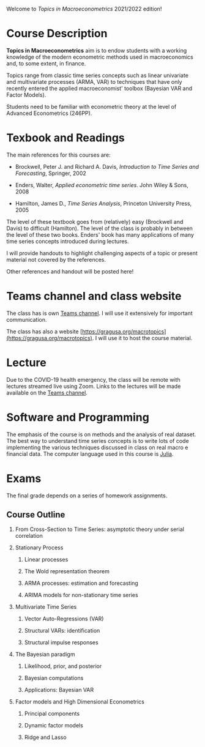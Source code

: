 Welcome to _Topics in Macroeconometrics_ 2021/2022 edition!

Course Description 
==================
**Topics in Macroeconometrics** aim is to endow students with a working knowledge of the modern econometric methods used in macroeconomics and, to some extent, in finance.

Topics range from classic time series concepts such as linear univariate and multivariate processes (ARMA, VAR) to techniques that have only recently entered the applied macroeconomist' toolbox (Bayesian VAR and Factor Models).

Students need to be familiar with econometric theory at the level of Advanced Econometrics (246PP).

Texbook and Readings 
====================

The main references for this courses are:

-   Brockwell, Peter J. and Richard A. Davis, *Introduction to Time Series and Forecasting*, Springer, 2002

-   Enders, Walter, *Applied econometric time series*. John Wiley & Sons, 2008

-   Hamilton, James D., *Time Series Analysis*, Princeton University Press, 2005

The level of these textbook goes from (relatively) easy (Brockwell and Davis) to difficult (Hamilton). The level of the class is probably in between the level of these two books. Enders' book has many applications of many time series concepts introduced during lectures.

I will provide handouts to highlight challenging aspects of a topic or present material not covered by the references. 

Other references and handout will be posted here!


Teams channel and class website 
===============================

The class has is own [Teams channel](https://teams.microsoft.com/l/team/19%3azQJE2HZpw-bdHBPjK-02bjJ4t5rWHC9ZNMeW3G-jGvU1%40thread.tacv2/conversations?groupId=dd35d7b2-31bb-44b3-b013-412a908eecb8&tenantId=c7456b31-a220-47f5-be52-473828670aa1). I will use it extensively for important communication.

The class has also a website [https://gragusa.org/macrotopics](https://gragusa.org/macrotopics). I will use it to host the course material.

Lecture 
=======

Due to the COVID-19 health emergency, the class will be remote with lectures streamed live using Zoom. Links to the lectures will be made available on the [Teams channel](https://teams.microsoft.com/l/team/19%3a4dd78435d16646d9b6fe8d18c37e3dcb%40thread.tacv2/conversations?groupId=7af25703-eb1a-4d6f-9aee-341aef9e1121&tenantId=c7456b31-a220-47f5-be52-473828670aa1).

Software and Programming 
========================

The emphasis of the course is on methods and the analysis of real dataset. The best way to understand time series concepts is to write lots of code implementing the various techniques discussed in class on real macro e financial data. The computer language used in this course is [Julia](https://julialang.org).

Exams 
=====

The final grade depends on a series of homework assignments.


Course Outline 
--------------

1.  From Cross-Section to Time Series: asymptotic theory under serial correlation

2.  Stationary Process

    1. Linear processes
    
    2. The Wold representation theorem

    3. ARMA processes: estimation and forecasting

    4. ARIMA models for non-stationary time series

3.  Multivariate Time Series

    1.  Vector Auto-Regressions (VAR)

    2.  Structural VARs: identification

    3.  Structural impulse responses

4.  The Bayesian paradigm

    1.  Likelihood, prior, and posterior

    2.  Bayesian computations

    3.  Applications: Bayesian VAR


6.  Factor models and High Dimensional Econometrics

    1.  Principal components

    2.  Dynamic factor models

    3.  Ridge and Lasso

